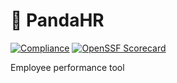 # 🐼 PandaHR

[![Compliance](https://github.com/inigomarquinez/pandahr/actions/workflows/compliance.yml/badge.svg)](https://github.com/inigomarquinez/pandahr/actions/workflows/compliance.yml)
[![OpenSSF Scorecard](https://api.securityscorecards.dev/projects/github.com/inigomarquinez/pandahr/badge)](https://securityscorecards.dev/viewer/?uri=github.com/inigomarquinez/pandahr)

Employee performance tool

